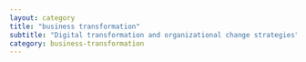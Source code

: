 ```yaml
---
layout: category
title: "business transformation"
subtitle: "Digital transformation and organizational change strategies"
category: business-transformation
---
```

